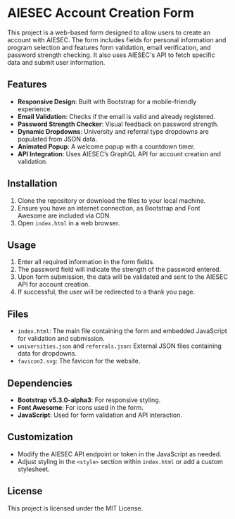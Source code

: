 
# AIESEC Account Creation Form

This project is a web-based form designed to allow users to create an account with AIESEC. The form includes fields for personal information and program selection and features form validation, email verification, and password strength checking. It also uses AIESEC's API to fetch specific data and submit user information.

## Features

- **Responsive Design**: Built with Bootstrap for a mobile-friendly experience.
- **Email Validation**: Checks if the email is valid and already registered.
- **Password Strength Checker**: Visual feedback on password strength.
- **Dynamic Dropdowns**: University and referral type dropdowns are populated from JSON data.
- **Animated Popup**: A welcome popup with a countdown timer.
- **API Integration**: Uses AIESEC’s GraphQL API for account creation and validation.

## Installation

1. Clone the repository or download the files to your local machine.
2. Ensure you have an internet connection, as Bootstrap and Font Awesome are included via CDN.
3. Open `index.html` in a web browser.

## Usage

1. Enter all required information in the form fields.
2. The password field will indicate the strength of the password entered.
3. Upon form submission, the data will be validated and sent to the AIESEC API for account creation.
4. If successful, the user will be redirected to a thank you page.

## Files

- `index.html`: The main file containing the form and embedded JavaScript for validation and submission.
- `universities.json` and `referrals.json`: External JSON files containing data for dropdowns.
- `favicon2.svg`: The favicon for the website.
  
## Dependencies

- **Bootstrap v5.3.0-alpha3**: For responsive styling.
- **Font Awesome**: For icons used in the form.
- **JavaScript**: Used for form validation and API interaction.

## Customization

- Modify the AIESEC API endpoint or token in the JavaScript as needed.
- Adjust styling in the `<style>` section within `index.html` or add a custom stylesheet.

## License

This project is licensed under the MIT License.
